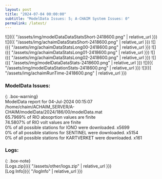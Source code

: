 ```yaml
---
layout: post
title: "2024-07-04 00:00:00"
subtitle: "ModelData Issues: 5; A-CHAIM System Issues: 0"
permalink: /latest/
---
```


![]({{ "/assets/img/modelDataDataStatsShort-2418600.png" | relative_url }})
![]({{ "/assets/img/achaimDataStatsShort-2418600.png" | relative_url }})
![]({{ "/assets/img/achaimDataStatsLong00-2418600.png" | relative_url }})
![]({{ "/assets/img/achaimDataStatsLong01-2418600.png" | relative_url }})
![]({{ "/assets/img/achaimDataStatsLong02-2418600.png" | relative_url }})
![]({{ "/assets/img/modelDataDataStats-2418600.png" | relative_url }})
![]({{ "/assets/img/modelDataStationStats-2418600.png" | relative_url }})
![]({{ "/assets/img/achaimRunTime-2418600.png" | relative_url }})


### ModelData Issues:  
  
{: .box-warning}  
 ModelData report for 04-Jul-2024 00:15:07   
 /home/chaim/ACHAIM_SERVER/A-CHAIM/modelData/2024/186/00/modelData.mat   
 65.7969% of RIO absoprtion values are finite   
 74.5807% of RIO volt values are finite   
 0% of all possible stations for IONO were downloaded. x5699   
 0% of all possible stations for SENTINEL were downloaded. x5154   
 0% of all possible stations for KARTVERKET were downloaded. x161   
  


### Logs:  
  
{: .box-note}  
[Logs.zip]({{ "/assets/other/logs.zip" | relative_url }})  
[Log Info]({{ "/logInfo" | relative_url }})  
